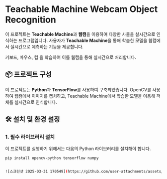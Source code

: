 # Teachable Machine Webcam Object Recognition

이 프로젝트는 **Teachable Machine**과 **웹캠**을 이용하여 다양한 사물을 실시간으로 인식하는 프로그램입니다. 
사용자가 **Teachable Machine**을 통해 학습한 모델을 웹캠에서 실시간으로 예측하는 기능을 제공합니다.

키보드, 마우스, 컵 을 학습하여 이를 웹캠을 통해 실시간으로 처리합니다.


## 📦 프로젝트 구성

이 프로젝트는 **Python**과 **TensorFlow**를 사용하여 구축되었습니다. OpenCV를 사용하여 웹캠에서 이미지를 캡처하고,
Teachable Machine에서 학습한 모델을 이용해 객체를 실시간으로 인식합니다.

## 🛠️ 설치 및 환경 설정

### 1. 필수 라이브러리 설치

이 프로젝트를 실행하기 위해서는 다음의 Python 라이브러리를 설치해야 합니다.

```bash
pip install opencv-python tensorflow numpy


![스크린샷 2025-03-31 170549](https://github.com/user-attachments/assets/bad5de2a-dc3a-4712-9902-d410b92919df)
